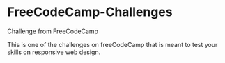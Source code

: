 # FreeCodeCamp-Challenges
Challenge from FreeCodeCamp

This is one of the challenges on freeCodeCamp that is meant to test your skills on responsive web design.
